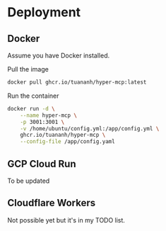 Deployment
==========

## Docker

Assume you have Docker installed.

Pull the image

```sh
docker pull ghcr.io/tuananh/hyper-mcp:latest
```

Run the container

```sh
docker run -d \
    --name hyper-mcp \
    -p 3001:3001 \
    -v /home/ubuntu/config.yml:/app/config.yml \
    ghcr.io/tuananh/hyper-mcp \
    --config-file /app/config.yaml
```

## GCP Cloud Run

To be updated

## Cloudflare Workers

Not possible yet but it's in my TODO list.